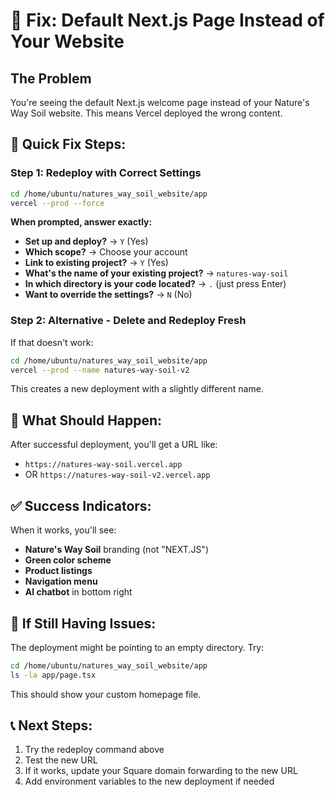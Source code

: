 
# 🚨 Fix: Default Next.js Page Instead of Your Website

## The Problem
You're seeing the default Next.js welcome page instead of your Nature's Way Soil website. This means Vercel deployed the wrong content.

## 🔧 Quick Fix Steps:

### Step 1: Redeploy with Correct Settings
```bash
cd /home/ubuntu/natures_way_soil_website/app
vercel --prod --force
```

**When prompted, answer exactly:**
- **Set up and deploy?** → `Y` (Yes)
- **Which scope?** → Choose your account
- **Link to existing project?** → `Y` (Yes) 
- **What's the name of your existing project?** → `natures-way-soil`
- **In which directory is your code located?** → `.` (just press Enter)
- **Want to override the settings?** → `N` (No)

### Step 2: Alternative - Delete and Redeploy Fresh
If that doesn't work:

```bash
cd /home/ubuntu/natures_way_soil_website/app
vercel --prod --name natures-way-soil-v2
```

This creates a new deployment with a slightly different name.

## 🎯 What Should Happen:
After successful deployment, you'll get a URL like:
- `https://natures-way-soil.vercel.app` 
- OR `https://natures-way-soil-v2.vercel.app`

## ✅ Success Indicators:
When it works, you'll see:
- **Nature's Way Soil** branding (not "NEXT.JS")
- **Green color scheme**
- **Product listings** 
- **Navigation menu**
- **AI chatbot** in bottom right

## 🚨 If Still Having Issues:
The deployment might be pointing to an empty directory. Try:

```bash
cd /home/ubuntu/natures_way_soil_website/app
ls -la app/page.tsx
```

This should show your custom homepage file.

## 📞 Next Steps:
1. Try the redeploy command above
2. Test the new URL
3. If it works, update your Square domain forwarding to the new URL
4. Add environment variables to the new deployment if needed
